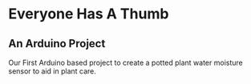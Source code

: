 
# Everyone Has A Thumb
## An Arduino Project

Our First Arduino based project to create a potted plant water moisture
sensor to aid in plant care.   
